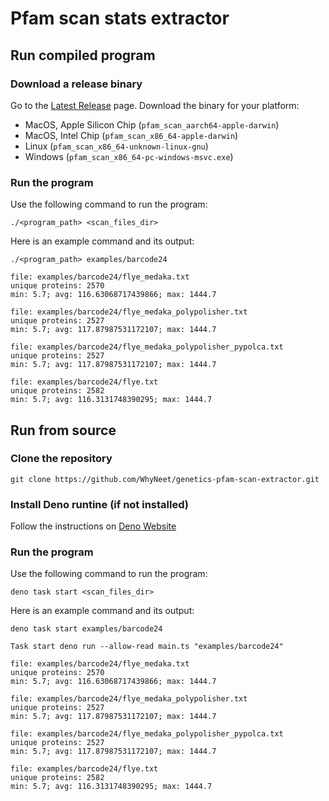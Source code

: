 # Pfam scan stats extractor
## Run compiled program
### Download a release binary
Go to the [Latest Release](https://github.com/WhyNeet/genetics-pfam-scan-extractor/releases/latest) page. Download the binary for your platform:
- MacOS, Apple Silicon Chip (`pfam_scan_aarch64-apple-darwin`)
- MacOS, Intel Chip (`pfam_scan_x86_64-apple-darwin`)
- Linux (`pfam_scan_x86_64-unknown-linux-gnu`)
- Windows (`pfam_scan_x86_64-pc-windows-msvc.exe`)
### Run the program
Use the following command to run the program:
```shell
./<program_path> <scan_files_dir>
```
Here is an example command and its output:
```shell
./<program_path> examples/barcode24
```
```
file: examples/barcode24/flye_medaka.txt
unique proteins: 2570
min: 5.7; avg: 116.63068717439866; max: 1444.7

file: examples/barcode24/flye_medaka_polypolisher.txt
unique proteins: 2527
min: 5.7; avg: 117.87987531172107; max: 1444.7

file: examples/barcode24/flye_medaka_polypolisher_pypolca.txt
unique proteins: 2527
min: 5.7; avg: 117.87987531172107; max: 1444.7

file: examples/barcode24/flye.txt
unique proteins: 2582
min: 5.7; avg: 116.3131748390295; max: 1444.7
```
## Run from source
### Clone the repository
```shell
git clone https://github.com/WhyNeet/genetics-pfam-scan-extractor.git
```
### Install Deno runtine (if not installed)
Follow the instructions on [Deno Website](https://docs.deno.com/runtime/manual/getting_started/installation/)
### Run the program
Use the following command to run the program:
```shell
deno task start <scan_files_dir>
```
Here is an example command and its output:
```shell
deno task start examples/barcode24
```
```
Task start deno run --allow-read main.ts "examples/barcode24"

file: examples/barcode24/flye_medaka.txt
unique proteins: 2570
min: 5.7; avg: 116.63068717439866; max: 1444.7

file: examples/barcode24/flye_medaka_polypolisher.txt
unique proteins: 2527
min: 5.7; avg: 117.87987531172107; max: 1444.7

file: examples/barcode24/flye_medaka_polypolisher_pypolca.txt
unique proteins: 2527
min: 5.7; avg: 117.87987531172107; max: 1444.7

file: examples/barcode24/flye.txt
unique proteins: 2582
min: 5.7; avg: 116.3131748390295; max: 1444.7
```

